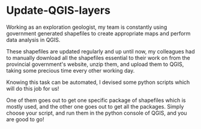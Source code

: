 # Update-QGIS-layers
Working as an exploration geologist, my team is constantly using government generated shapefiles to create appropriate maps and perform data analysis in QGIS. 

These shapefiles are updated regularly and up until now, my colleagues had to manually download all the shapefiles essential to their work on from the provincial government's website, unzip them, and upload them to QGIS, taking some precious time every other working day.

Knowing this task can be automated, I devised some python scripts which will do this job for us! 

One of them goes out to get one specific package of shapefiles which is mostly used, and the other one goes out to get all the packages. Simply choose your script, and run them in the python console of QGIS, and you are good to go!
